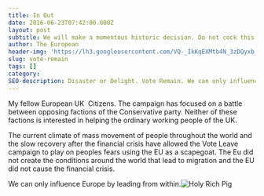 ```yaml
---
title: In Out
date: 2016-06-23T07:42:00.000Z
layout: post
subtitle: We will make a momentous historic decision. Do not cock this up. Vote in for the sake of your children and their children.
author: The European
header-img: 'https://lh3.googleusercontent.com/VQ-_IkKqEXMtb4N_3zDQyxb_eYquUCr4NX1hsBQuvT_v9Doh2Vp3cyGgs8upN2DeHhQQxXjXHFkHu8S2HBjG=s0-rw-v2'
slug: vote-remain
tags: []
category:
SEO-description: Disaster or Delight. Vote Remain. We can only influence Europe by leading from within.
---
```



My fellow European UK  Citizens. The campaign has focused on a battle between opposing factions of the Conservative party. Neither of these factions is interested in helping the ordinary working people of the UK.

The current climate of mass movement of people throughout the world and the slow recovery after the financial crisis have allowed the Vote Leave campaign to play on peoples fears using the EU as a scapegoat. The Eu did not create the conditions around the world that lead to migration and the EU did not cause the financial crisis.

We can only influence Europe by leading from within.![Holy Rich Pig](https://lh3.googleusercontent.com/ZjKfq8vWX1VA95lpz92zzxxmzg3nkBJkzmJwp1x2Lt1OBWuXQtUpdQpdunHpuJ_Fr8U9CSqFPw4YUhkQPj4=s750-rw-v2-e10-t.webp)